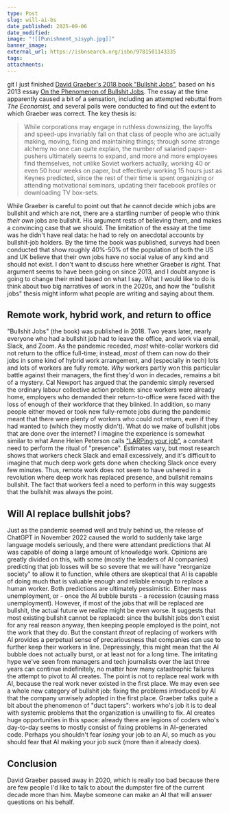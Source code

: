 ```yaml
---
type: Post
slug: will-ai-bs
date_published: 2025-09-06
date_modified:
image: "![[Punishment_sisyph.jpg]]"
banner_image:
external_url: https://isbnsearch.org/isbn/9781501143335
tags:
attachments:
---
```

git 
I just finished [David Graeber's 2018 book "Bullshit Jobs"](https://isbnsearch.org/isbn/9781501143335), based on his 2013 essay [On the Phenomenon of Bullshit Jobs](https://davidgraeber.org/articles/on-the-phenomenon-of-bullshit-jobs-a-work-rant/). The essay at the time apparently caused a bit of a sensation, including an attempted rebuttal from *The Economist,* and several polls were conducted to find out the extent to which Graeber was correct.
The key thesis is:
> While corporations may engage in ruthless downsizing, the layoffs and speed-ups invariably fall on that class of people who are actually making, moving, fixing and maintaining things; through some strange alchemy no one can quite explain, the number of salaried paper-pushers ultimately seems to expand, and more and more employees find themselves, not unlike Soviet workers actually, working 40 or even 50 hour weeks on paper, but effectively working 15 hours just as Keynes predicted, since the rest of their time is spent organizing or attending motivational seminars, updating their facebook profiles or downloading TV box-sets.

While Graeber is careful to point out that *he* cannot decide which jobs are bullshit and which are not, there are a startling number of people who think *their own* jobs are bullshit. His argument rests of believing them, and makes a convincing case that we should. The limitation of the essay at the time was he didn't have real data: he had to rely on anecdotal accounts by bullshit-job holders. By the time the book was published, surveys had been conducted that show roughly 40%-50% of the population of both the US and UK believe that their own jobs have no social value of any kind and should not exist.
I don't want to discuss here whether Graeber is *right.* That argument seems to have been going on since 2013, and I doubt anyone is going to change their mind based on what I say. What I would like to do is think about two big narratives of work in the 2020s, and how the "bullshit jobs" thesis might inform what people are writing and saying about them.

## Remote work, hybrid work, and return to office

"Bullshit Jobs" (the book) was published in 2018. Two years later, nearly everyone who had a bullshit job had to leave the office, and work via email, Slack, and Zoom. As the pandemic receded, *most* white-collar workers did not return to the office full-time; instead, *most* of them can now do their jobs in some kind of hybrid work arrangement, and (especially in tech) lots and lots of workers are fully remote.
*Why* workers partly won this particular battle against their managers, the first they'd won in decades, remains a bit of a mystery. Cal Newport has argued that the pandemic simply reversed the ordinary labour collective action problem: since workers were already home, employers who demanded their return-to-office were faced with the loss of enough of their workforce that they blinked. In addition, so many people either moved or took new fully-remote jobs during the pandemic meant that there were plenty of workers who could not return, even if they had wanted to (which they mostly didn't).
What do we make of bullshit jobs that are done over the internet? I imagine the experience is somewhat similar to what Anne Helen Peterson calls ["LARPing your job"](https://annehelen.substack.com/p/larping-your-job), a constant need to perform the ritual of "presence". Estimates vary, but most research shows that workers check Slack and email excessively, and it's difficult to imagine that much deep work gets done when checking Slack once every few minutes. Thus, remote work does not seem to have ushered in a revolution where deep work has replaced presence, and bullshit remains bullshit. The fact that workers feel a need to perform in this way suggests that the bullshit was always the point.

## Will AI replace bullshit jobs?

Just as the pandemic seemed well and truly behind us, the release of ChatGPT in November 2022 caused the world to suddenly take large language models seriously, and there were attendant predictions that AI was capable of doing a large amount of knowledge work. Opinions are greatly divided on this, with some (mostly the leaders of AI companies) predicting that job losses will be so severe that we will have "reorganize society" to allow it to function, while others are skeptical that AI is capable of doing much that is valuable enough and reliable enough to replace a human worker.
Both predictions are ultimately pessimistic. Either mass unemployment, or - once the AI bubble bursts - a recession (causing mass unemployment). However, if most of the jobs that will be replaced are bullshit, the actual future we realize might be even worse. It suggests that most existing bullshit cannot be replaced: since the bullshit jobs don't exist for any real reason anyway, then keeping people employed is the point, not the work that they do. 
But the constant *threat* of replacing of workers with AI provides a perpetual sense of precariousness that companies can use to further keep their workers in line.
Depressingly, this might mean that the AI bubble does not actually burst, or at least not for a long time. The irritating hype we've seen from managers and tech journalists over the last three years can continue indefinitely, no matter how many catastrophic failures the attempt to pivot to AI creates. The point is not to replace real work with AI, because the real work never existed in the first place.
We may even see a whole new category of bullshit job: fixing the problems introduced by AI that the company unwisely adopted in the first place. Graeber talks quite a bit about the phenomenon of "duct tapers": workers who's job it is to deal with systemic problems that the organization is unwilling to fix. AI creates huge opportunities in this space: already there are legions of coders who's day-to-day seems to mostly consist of fixing problems in AI-generated code.
Perhaps you shouldn't fear *losing* your job to an AI, so much as you should fear that AI making your job *suck* (more than it already does).

## Conclusion

David Graeber passed away in 2020, which is really too bad because there are few people I'd like to talk to about the dumpster fire of the current decade more than him. Maybe someone can make an AI that will answer questions on his behalf.